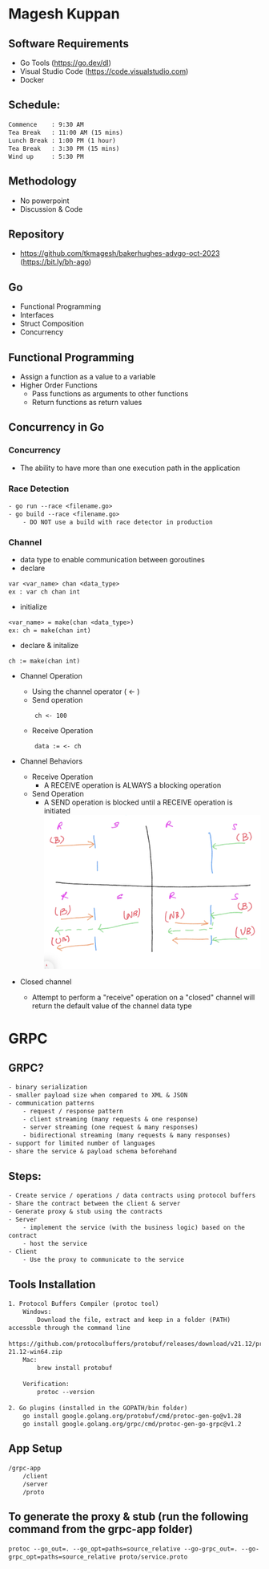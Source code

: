 # Magesh Kuppan

## Software Requirements
- Go Tools (https://go.dev/dl)
- Visual Studio Code (https://code.visualstudio.com)
- Docker

## Schedule:
    Commence    : 9:30 AM
    Tea Break   : 11:00 AM (15 mins)
    Lunch Break : 1:00 PM (1 hour)
    Tea Break   : 3:30 PM (15 mins)
    Wind up     : 5:30 PM

## Methodology
- No powerpoint
- Discussion & Code

## Repository
- https://github.com/tkmagesh/bakerhughes-advgo-oct-2023 (https://bit.ly/bh-ago)

## Go
- Functional Programming
- Interfaces
- Struct Composition
- Concurrency

## Functional Programming
- Assign a function as a value to a variable
- Higher Order Functions
    - Pass functions as arguments to other functions
    - Return functions as return values

## Concurrency in Go
### Concurrency
- The ability to have more than one execution path in the application
### Race Detection
    - go run --race <filename.go>
    - go build --race <filename.go> 
        - DO NOT use a build with race detector in production
### Channel
- data type to enable communication between goroutines
- declare
```
var <var_name> chan <data_type>
ex : var ch chan int
```
- initialize
```
<var_name> = make(chan <data_type>)
ex: ch = make(chan int)
```
- declare & initalize
```
ch := make(chan int)
```
- Channel Operation
    - Using the channel operator ( <- )
    - Send operation
    ```
        ch <- 100
    ```
    - Receive Operation
    ```
        data := <- ch
    ```
- Channel Behaviors
    - Receive Operation
        - A RECEIVE operation is ALWAYS a blocking operation
    - Send Operation
        - A SEND operation is blocked until a RECEIVE operation is initiated
![image channel_behaviors](./images/channel_behaviors.png)

- Closed channel
    - Attempt to perform a "receive" operation on a "closed" channel will return the default value of the channel data type

# GRPC #
## GRPC? ##
    - binary serialization
    - smaller payload size when compared to XML & JSON
    - communication patterns
        - request / response pattern
        - client streaming (many requests & one response)
        - server streaming (one request & many responses)
        - bidirectional streaming (many requests & many responses)
    - support for limited number of languages
    - share the service & payload schema beforehand

## Steps: ##
    - Create service / operations / data contracts using protocol buffers
    - Share the contract between the client & server
    - Generate proxy & stub using the contracts
    - Server
        - implement the service (with the business logic) based on the contract
        - host the service
    - Client
        - Use the proxy to communicate to the service


## Tools Installation ##
    1. Protocol Buffers Compiler (protoc tool)
        Windows:
            Download the file, extract and keep in a folder (PATH) accessble through the command line
            https://github.com/protocolbuffers/protobuf/releases/download/v21.12/protoc-21.12-win64.zip
        Mac:
            brew install protobuf

        Verification:
            protoc --version

    2. Go plugins (installed in the GOPATH/bin folder)
        go install google.golang.org/protobuf/cmd/protoc-gen-go@v1.28
        go install google.golang.org/grpc/cmd/protoc-gen-go-grpc@v1.2

## App Setup
```
/grpc-app
    /client
    /server
    /proto
```

## To generate the proxy & stub (run the following command from the grpc-app folder)
```
protoc --go_out=. --go_opt=paths=source_relative --go-grpc_out=. --go-grpc_opt=paths=source_relative proto/service.proto
```
